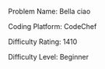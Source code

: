 Problem Name: Bella ciao

Coding Platform: CodeChef

Difficulty Rating: 1410

Difficulty Level: Beginner
